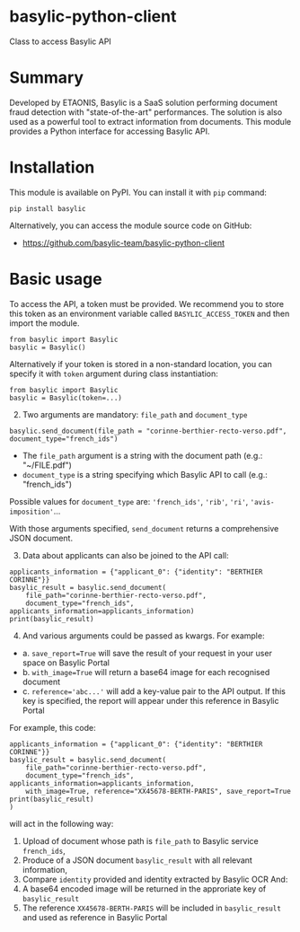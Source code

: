 # basylic-python-client
Class to access Basylic API

# Summary

Developed by ETAONIS, Basylic is a SaaS solution performing document fraud detection with "state-of-the-art" performances. The solution is also used as a powerful tool to extract information from documents. This module provides a Python interface for accessing Basylic API.
    
# Installation

This module is available on PyPI. You can install it with `pip` command:

```pip install basylic```

Alternatively, you can access the module source code on GitHub:

* https://github.com/basylic-team/basylic-python-client

# Basic usage

To access the API, a token must be provided. We recommend you to store this token as an environment variable called `BASYLIC_ACCESS_TOKEN` and then import the module. 

```
from basylic import Basylic
basylic = Basylic()
```

Alternatively if your token is stored in a non-standard location, you can specify it with `token` argument during class instantiation:

```
from basylic import Basylic
basylic = Basylic(token=...)
```

2. Two arguments are mandatory: `file_path` and `document_type`
```
basylic.send_document(file_path = "corinne-berthier-recto-verso.pdf", document_type="french_ids")
```
* The `file_path` argument is a string with the document path (e.g.: "~/FILE.pdf") 
* `document_type` is a string specifying which Basylic API to call (e.g.: "french_ids")

Possible values for `document_type` are: `'french_ids'`, `'rib'`, `'ri'`, `'avis-imposition'`...

With those arguments specified, `send_document` returns a comprehensive JSON document.

3. Data about applicants can also be joined to the API call:
```
applicants_information = {"applicant_0": {"identity": "BERTHIER CORINNE"}}
basylic_result = basylic.send_document(
    file_path="corinne-berthier-recto-verso.pdf", 
    document_type="french_ids", applicants_information=applicants_information)
print(basylic_result)
```

4. And various arguments could be passed as kwargs. For example:
* a. `save_report=True` will save the result of your request in your user space on Basylic Portal
* b. `with_image=True` will return a base64 image for each recognised document
* c. `reference='abc...'` will add a key-value pair to the API output. If this key is specified, the report will appear under this reference in Basylic Portal

For example, this code: 

```
applicants_information = {"applicant_0": {"identity": "BERTHIER CORINNE"}}
basylic_result = basylic.send_document(
    file_path="corinne-berthier-recto-verso.pdf", 
    document_type="french_ids", applicants_information=applicants_information,
    with_image=True, reference="XX45678-BERTH-PARIS", save_report=True
print(basylic_result)
)
```

will act in the following way:

1. Upload of document whose path is `file_path` to Basylic service `french_ids`, 
2. Produce of a JSON document `basylic_result` with all relevant information, 
3. Compare `identity` provided and identity extracted by Basylic OCR
And:
4. A base64 encoded image will be returned in the approriate key of `basylic_result`
5. The reference `XX45678-BERTH-PARIS` will be included in `basylic_result` and used as reference in Basylic Portal

